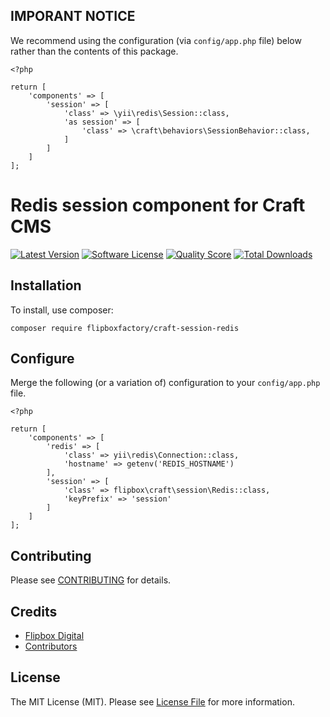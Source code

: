 

## IMPORANT NOTICE
We recommend using the configuration (via `config/app.php` file) below rather than the contents of this package.
```
<?php

return [
    'components' => [
        'session' => [
            'class' => \yii\redis\Session::class,
            'as session' => [
                'class' => \craft\behaviors\SessionBehavior::class,
            ]
        ]
    ]
];

```

# Redis session component for Craft CMS
[![Latest Version](https://img.shields.io/github/release/flipboxfactory/craft-session-redis.svg?style=flat-square)](https://github.com/flipboxfactory/craft-session-redis/releases)
[![Software License](https://img.shields.io/badge/license-MIT-brightgreen.svg?style=flat-square)](LICENSE.md)
[![Quality Score](https://img.shields.io/scrutinizer/g/flipboxfactory/craft-session-redis.svg?style=flat-square)](https://scrutinizer-ci.com/g/flipboxfactory/craft-session-redis)
[![Total Downloads](https://img.shields.io/packagist/dt/flipboxfactory/craft-session-redis.svg?style=flat-square)](https://packagist.org/packages/flipboxfactory/craft-session-redis)

## Installation

To install, use composer:

```
composer require flipboxfactory/craft-session-redis
```

## Configure
Merge the following (or a variation of) configuration to your `config/app.php` file.
```
<?php

return [
    'components' => [
        'redis' => [
            'class' => yii\redis\Connection::class,
            'hostname' => getenv('REDIS_HOSTNAME')
        ],
        'session' => [
            'class' => flipbox\craft\session\Redis::class,
            'keyPrefix' => 'session'
        ]
    ]
];

```

## Contributing

Please see [CONTRIBUTING](https://github.com/flipboxfactory/craft-session-redis/blob/master/CONTRIBUTING.md) for details.


## Credits

- [Flipbox Digital](https://github.com/flipbox)
- [Contributors](https://github.com/flipboxfactory/craft-session-redis/graphs/contributors)

## License

The MIT License (MIT). Please see [License File](https://github.com/flipboxfactory/craft-session-redis/blob/master/LICENSE) for more information.
